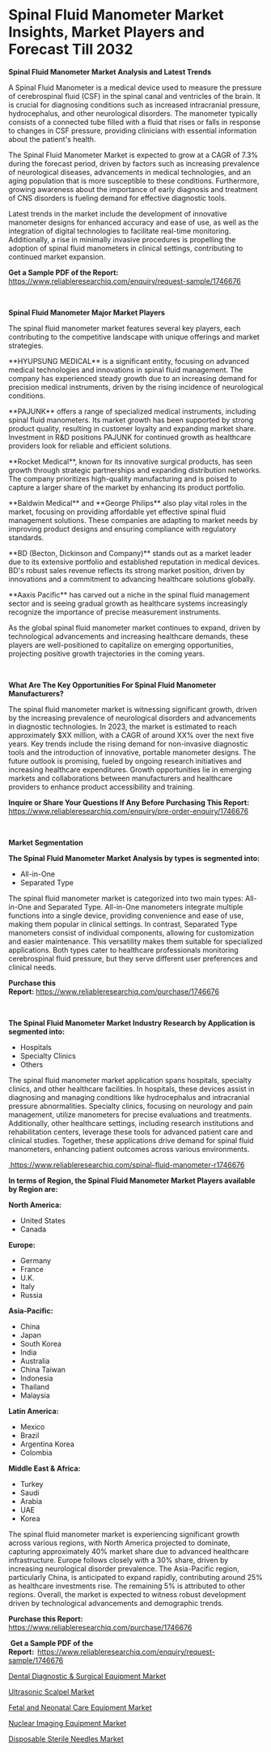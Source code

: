 <p><h1>Spinal Fluid Manometer Market Insights, Market Players and Forecast Till 2032</h1></p><p><strong>Spinal Fluid Manometer Market Analysis and Latest Trends</strong></p>
<p><p>A Spinal Fluid Manometer is a medical device used to measure the pressure of cerebrospinal fluid (CSF) in the spinal canal and ventricles of the brain. It is crucial for diagnosing conditions such as increased intracranial pressure, hydrocephalus, and other neurological disorders. The manometer typically consists of a connected tube filled with a fluid that rises or falls in response to changes in CSF pressure, providing clinicians with essential information about the patient's health.</p><p>The Spinal Fluid Manometer Market is expected to grow at a CAGR of 7.3% during the forecast period, driven by factors such as increasing prevalence of neurological diseases, advancements in medical technologies, and an aging population that is more susceptible to these conditions. Furthermore, growing awareness about the importance of early diagnosis and treatment of CNS disorders is fueling demand for effective diagnostic tools. </p><p>Latest trends in the market include the development of innovative manometer designs for enhanced accuracy and ease of use, as well as the integration of digital technologies to facilitate real-time monitoring. Additionally, a rise in minimally invasive procedures is propelling the adoption of spinal fluid manometers in clinical settings, contributing to continued market expansion.</p></p>
<p><strong>Get a Sample PDF of the Report:&nbsp;</strong> <a href="https://www.reliableresearchiq.com/enquiry/request-sample/1746676?utm_campaign=1896&utm_medium=2&utm_source=Github&utm_content=ia&utm_term=05032025&utm_id=spinal-fluid-manometer">https://www.reliableresearchiq.com/enquiry/request-sample/1746676</a></p>
<p>&nbsp;</p>
<p><strong>Spinal Fluid Manometer Major Market Players</strong></p>
<p><p>The spinal fluid manometer market features several key players, each contributing to the competitive landscape with unique offerings and market strategies. </p><p>**HYUPSUNG MEDICAL** is a significant entity, focusing on advanced medical technologies and innovations in spinal fluid management. The company has experienced steady growth due to an increasing demand for precision medical instruments, driven by the rising incidence of neurological conditions.</p><p>**PAJUNK** offers a range of specialized medical instruments, including spinal fluid manometers. Its market growth has been supported by strong product quality, resulting in customer loyalty and expanding market share. Investment in R&D positions PAJUNK for continued growth as healthcare providers look for reliable and efficient solutions.</p><p>**Rocket Medical**, known for its innovative surgical products, has seen growth through strategic partnerships and expanding distribution networks. The company prioritizes high-quality manufacturing and is poised to capture a larger share of the market by enhancing its product portfolio.</p><p>**Baldwin Medical** and **George Philips** also play vital roles in the market, focusing on providing affordable yet effective spinal fluid management solutions. These companies are adapting to market needs by improving product designs and ensuring compliance with regulatory standards.</p><p>**BD (Becton, Dickinson and Company)** stands out as a market leader due to its extensive portfolio and established reputation in medical devices. BD's robust sales revenue reflects its strong market position, driven by innovations and a commitment to advancing healthcare solutions globally.</p><p>**Aaxis Pacific** has carved out a niche in the spinal fluid management sector and is seeing gradual growth as healthcare systems increasingly recognize the importance of precise measurement instruments.</p><p>As the global spinal fluid manometer market continues to expand, driven by technological advancements and increasing healthcare demands, these players are well-positioned to capitalize on emerging opportunities, projecting positive growth trajectories in the coming years.</p></p>
<p>&nbsp;</p>
<p><strong>What Are The Key Opportunities For Spinal Fluid Manometer Manufacturers?</strong></p>
<p><p>The spinal fluid manometer market is witnessing significant growth, driven by the increasing prevalence of neurological disorders and advancements in diagnostic technologies. In 2023, the market is estimated to reach approximately $XX million, with a CAGR of around XX% over the next five years. Key trends include the rising demand for non-invasive diagnostic tools and the introduction of innovative, portable manometer designs. The future outlook is promising, fueled by ongoing research initiatives and increasing healthcare expenditures. Growth opportunities lie in emerging markets and collaborations between manufacturers and healthcare providers to enhance product accessibility and training.</p></p>
<p><strong>Inquire or Share Your Questions If Any Before Purchasing This Report:</strong> <a href="https://www.reliableresearchiq.com/enquiry/pre-order-enquiry/1746676?utm_campaign=1896&utm_medium=2&utm_source=Github&utm_content=ia&utm_term=05032025&utm_id=spinal-fluid-manometer">https://www.reliableresearchiq.com/enquiry/pre-order-enquiry/1746676</a></p>
<p>&nbsp;</p>
<p><strong>Market Segmentation</strong></p>
<p><strong>The Spinal Fluid Manometer Market Analysis by types is segmented into:</strong></p>
<p><ul><li>All-in-One</li><li>Separated Type</li></ul></p>
<p><p>The spinal fluid manometer market is categorized into two main types: All-in-One and Separated Type. All-in-One manometers integrate multiple functions into a single device, providing convenience and ease of use, making them popular in clinical settings. In contrast, Separated Type manometers consist of individual components, allowing for customization and easier maintenance. This versatility makes them suitable for specialized applications. Both types cater to healthcare professionals monitoring cerebrospinal fluid pressure, but they serve different user preferences and clinical needs.</p></p>
<p><strong>Purchase this Report:&nbsp;</strong><a href="https://www.reliableresearchiq.com/purchase/1746676?utm_campaign=1896&utm_medium=2&utm_source=Github&utm_content=ia&utm_term=05032025&utm_id=spinal-fluid-manometer">https://www.reliableresearchiq.com/purchase/1746676</a></p>
<p>&nbsp;</p>
<p><strong>The Spinal Fluid Manometer Market Industry Research by Application is segmented into:</strong></p>
<p><ul><li>Hospitals</li><li>Specialty Clinics</li><li>Others</li></ul></p>
<p><p>The spinal fluid manometer market application spans hospitals, specialty clinics, and other healthcare facilities. In hospitals, these devices assist in diagnosing and managing conditions like hydrocephalus and intracranial pressure abnormalities. Specialty clinics, focusing on neurology and pain management, utilize manometers for precise evaluations and treatments. Additionally, other healthcare settings, including research institutions and rehabilitation centers, leverage these tools for advanced patient care and clinical studies. Together, these applications drive demand for spinal fluid manometers, enhancing patient outcomes across various environments.</p></p>
<p><a href="https://www.reliableresearchiq.com/spinal-fluid-manometer-r1746676?utm_campaign=1896&utm_medium=2&utm_source=Github&utm_content=ia&utm_term=05032025&utm_id=spinal-fluid-manometer">&nbsp;https://www.reliableresearchiq.com/spinal-fluid-manometer-r1746676</a></p>
<p><strong>In terms of Region, the Spinal Fluid Manometer Market Players available by Region are:</strong></p>
<p>
    <p> <strong> North America: </strong>
        <ul>
            <li>United States</li>
            <li>Canada</li>
        </ul>
        </p> 
    <p> <strong> Europe: </strong>
        <ul>
            <li>Germany</li>
            <li>France</li>
            <li>U.K.</li>
            <li>Italy</li>
            <li>Russia</li>
        </ul>
        </p> 
    <p> <strong> Asia-Pacific: </strong>
        <ul>
            <li>China</li>
            <li>Japan</li>
            <li>South Korea</li>
            <li>India</li>
            <li>Australia</li>
            <li>China Taiwan</li>
            <li>Indonesia</li>
            <li>Thailand</li>
            <li>Malaysia</li>
        </ul>
        </p> 
    <p> <strong> Latin America: </strong>
        <ul>
            <li>Mexico</li>
            <li>Brazil</li>
            <li>Argentina Korea</li>
            <li>Colombia</li>
        </ul>
        </p> 
    <p> <strong> Middle East & Africa: </strong>
        <ul>
            <li>Turkey</li>
            <li>Saudi</li>
            <li>Arabia</li>
            <li>UAE</li>
            <li>Korea</li>
        </ul>
    </p>
    </p>
<p><p>The spinal fluid manometer market is experiencing significant growth across various regions, with North America projected to dominate, capturing approximately 40% market share due to advanced healthcare infrastructure. Europe follows closely with a 30% share, driven by increasing neurological disorder prevalence. The Asia-Pacific region, particularly China, is anticipated to expand rapidly, contributing around 25% as healthcare investments rise. The remaining 5% is attributed to other regions. Overall, the market is expected to witness robust development driven by technological advancements and demographic trends.</p></p>
<p><strong>Purchase this Report: </strong><a href="https://www.reliableresearchiq.com/purchase/1746676?utm_campaign=1896&utm_medium=2&utm_source=Github&utm_content=ia&utm_term=05032025&utm_id=spinal-fluid-manometer">https://www.reliableresearchiq.com/purchase/1746676</a></p>
<p>&nbsp;<strong>Get a Sample PDF of the Report:&nbsp;&nbsp;</strong><a href="https://www.reliableresearchiq.com/enquiry/request-sample/1746676?utm_campaign=1896&utm_medium=2&utm_source=Github&utm_content=ia&utm_term=05032025&utm_id=spinal-fluid-manometer">https://www.reliableresearchiq.com/enquiry/request-sample/1746676</a></p>
<p><strong></strong></p>
<p><p><a href="https://github.com/achilekirwan/Market-Research-Report-List-1/blob/main/dental-diagnostic-surgical-equipment-market.md?utm_campaign=1896&utm_medium=2&utm_source=Github&utm_content=ia&utm_term=05032025&utm_id=spinal-fluid-manometer">Dental Diagnostic & Surgical Equipment Market</a></p><p><a href="https://github.com/bettysbozer/Market-Research-Report-List-1/blob/main/ultrasonic-scalpel-market.md?utm_campaign=1896&utm_medium=2&utm_source=Github&utm_content=ia&utm_term=05032025&utm_id=spinal-fluid-manometer">Ultrasonic Scalpel Market</a></p><p><a href="https://github.com/yosenadhler/Market-Research-Report-List-1/blob/main/fetal-and-neonatal-care-equipment-market.md?utm_campaign=1896&utm_medium=2&utm_source=Github&utm_content=ia&utm_term=05032025&utm_id=spinal-fluid-manometer">Fetal and Neonatal Care Equipment Market</a></p><p><a href="https://github.com/artussavasrv/Market-Research-Report-List-1/blob/main/nuclear-imaging-equipment-market.md?utm_campaign=1896&utm_medium=2&utm_source=Github&utm_content=ia&utm_term=05032025&utm_id=spinal-fluid-manometer">Nuclear Imaging Equipment Market</a></p><p><a href="https://github.com/safurdorthu8/Market-Research-Report-List-1/blob/main/disposable-sterile-needles-market.md?utm_campaign=1896&utm_medium=2&utm_source=Github&utm_content=ia&utm_term=05032025&utm_id=spinal-fluid-manometer">Disposable Sterile Needles Market</a></p></p>